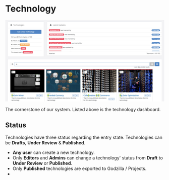 # Technology

![Dashboard](Screen-Shot-2016-05-20-at-4.59.05-PM.jpg)

The cornerstone of our system. Listed above is the technology dashboard.

## Status

Technologies have three status regarding the entry state. Technologies can be **Drafts**, **Under Review** & **Published**.

* **Any user** can create a new technology.
* Only **Editors** and **Admins** can change a technology' status from **Draft** to **Under Review** or **Published**.
* Only **Published** technologies are exported to Godzilla / Projects.
* 